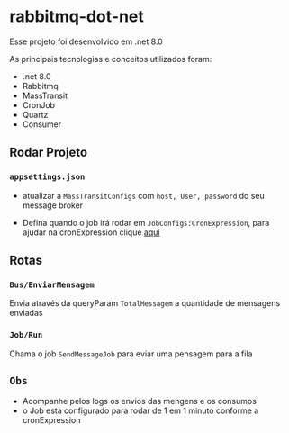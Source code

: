 # rabbitmq-dot-net

Esse projeto foi desenvolvido em .net 8.0

As principais tecnologias e conceitos utilizados foram:

 - .net 8.0
 - Rabbitmq
 - MassTransit
 - CronJob
 - Quartz
 - Consumer

## Rodar Projeto

### `appsettings.json`

- atualizar a `MassTransitConfigs` com `host, User, password` do seu message broker

- Defina quando o job irá rodar em `JobConfigs:CronExpression`,
para ajudar na cronExpression clique [aqui](http://www.cronmaker.com/)

## Rotas

### `Bus/EnviarMensagem`

Envia através da queryParam `TotalMessagem` a quantidade de mensagens enviadas

### `Job/Run`

Chama o job `SendMessageJob` para eviar uma pensagem para a fila

## `Obs`

- Acompanhe pelos logs os envios das mengens e os consumos
- o Job esta configurado para rodar de 1 em 1 minuto conforme a cronExpression